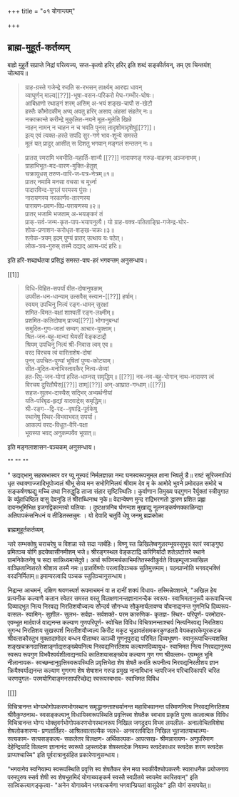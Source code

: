 +++
title = "०१ योगान्त्यम्"

+++
## ब्राह्म-मुहूर्त-कर्तव्यम्

बाह्मे मुहूर्ते सप्राप्ते निद्रां परित्यज्य, सप्त-कृत्वो हरिर् हरिर् इति शब्दं सङ्कीर्तयन्, तम् एव चिन्तयंश् चोत्थाय॥


> ग्राह-ग्रस्ते गजेन्द्रे रुदति स-रभसन् तार्क्ष्यम् आरुह्य धावन्  
व्याघूर्णन् माल्य[[??]]-भूषा-वसन-परिकरो मेघ-गम्भीर-घोषः।  
आबिभ्राणो रथाङ्गं शरम् असिम् अ-भयं शङ्ख-चापौ स-खेटौ  
हस्तैः कौमोदकीम् अप्य् अवतु हरिर् असाव् अंहसां संहतेर् नः॥  
नक्राक्रान्ते करीन्द्रे मुकुलित-नयने मूल-मूलेति खिन्ने  
नाहन् नामन् न चाहन न च भवति पुनस् तादृशोमादृशेषु[[??]]।  
इत्य् एवं त्यक्त-हस्ते सपदि सुर-गणे भाव-शून्ये समस्ते  
मूलं यत् प्रादुर् आसीत् स दिशतु भगवान् मङ्गलं सन्ततन् नः॥

> प्रातस् स्मरामि भवभीति-महार्ति-शान्यै [[??]] 
नारायणङ् गरुड-वाहनम् अञ्जनाभम्।  
ग्राहाभिभूत-मद-वारण-मुक्ति-हेतुश्  
चक्रायुधस् तरुण-वारि-ज-पत्र-नेत्रम्॥१॥  
प्रातर् नमामि मनसा वचसा च मूर्ध्ना  
पादारविन्द-युगलं परमस्य पुंसः।  
नारायणस्य नरकार्णव-तारणस्य  
पारायण-प्रवण-विप्र-परायणस्य॥२॥  
प्रातर् भजामि भजताम् अ-भयङ्करं तं  
प्राक्-सर्व-जन्म-कृत-पाप-भयापनुत्यै।
यो ग्राह-वक्त्र-पतिताङ्घ्रि-गजेन्द्र-घोर-  
शोक-प्रणाशन-करोधृत-शङ्ख-चक्रः॥३॥  
श्लोक-त्रयम् इदम् पुण्यं प्रातर् उत्थाय यः पठेत्।  
लोक-त्रय-गुरुस् तस्मै दद्याद् आत्म-पदं हरिः॥ 

इति हरि-शब्दार्थतया प्रसिद्धं समस्त-पाप-हरं भगवन्तम् अनुसन्धाय।

[[1]]

> विधि-विहित-सपर्यां वीत-दोषानुषङाम्  
उपवीत-धन-धान्याम् उत्सवैस् स्त्यान-[[??]] हर्षाम्।  
स्वयम् उपचिनु नित्यं रङ्ग-धामन् सुरक्षां  
शमित-विमत-वक्षां शाश्वतीं रङ्ग-लक्ष्मीम्॥  
प्रशमित-कलिदोषाम् प्राज्य[[??]] भोगानुबन्धां  
समुदित-गुण-जातां सम्यग् आचार-युक्ताम्।  
श्रित-जन-बहु-मान्यां श्रेयसीं वेङ्कटाद्रौ  
श्रियम् उपचिनु नित्यं श्री-निवास त्वम् एव॥  
वरद विरचय त्वं वारिताशेष-दोषां  
पुनर् उपचित-पुण्यां भूषितां पुण्य-कोट्याम्।  
सीत-मुदित-मनोभिस्तावकैर् नित्य-सेव्यां  
हत-रिपु-जन-योगां हस्ति-धाम्नस् समृद्धिम्॥ [[??]] 
नव-नव-बहु-भोगान् नाथ-नारायण त्वं  
विरचय दुरितौघैस्[[??]] ताम्[[??]] अन्-आघ्रात-गन्धाम्।[[??]]  
सहज-सुलभ-दास्यैस् सद्भिर् अभ्यर्थनीयां  
यति-परिबृढ-हृद्यां यादवाद्रेस् समृद्धिम्॥  
श्री-रङ्ग--द्वि-रद--वृषाद्रि-पूर्वकेषु  
स्थानेषु स्थिर-विभवाभवत् सपर्या।  
आकल्पं वरद-विधूत-वैरि-पक्षा  
भूयस्या भवद् अनुकम्पयैव भूयात्॥ 

इति मङ्गलाशासन-पञ्चकम् अनुसन्धाय।

""
""
""


" उद्यद्भानु सहस्रभास्वर वर प्यू नूस्पदं निर्मलज्ञान्ना नन्द घनस्वरूपनुमल क्षाना भिषर्लु डै॥ राष्टं सूरिजनाधिपं धृत रथाक्गाज्जादिभूपोज्वलं श्रीभू सेव्य मन सभोगिनिलयं श्रीवाम देव मृ के आमोदे भुवने प्रमोदउत समोदे च सङ्कर्षणष्प्रद्यु मच्चि तथा निरुद्धुडि ताजा संहार सृष्टिस्थितिः। कुर्वाणान तिमुख्य पद्गुणन रैर्युक्तां स्त्रीयुगात कॆ र्व्यूहाधिष्ठित वासु देवनुडि तं श्रीराब्धिनाथ नृके॥ वेदान्वेषण मुन्द राद्रिभरणतो द्धारण प्रशित प्रह्ला दावनभूमिभिक्ष इजगद्विकान्तयो यलियाः । दुष्टक्षत्रनिब र्घणन्दश मुखाद्यु नूलनङ्कर्षणक्काळिन्द्या अतिपापकंसनिधनं य तीडितस्तन्नुमः । यो देवादि चतुर्वि धेषु जनमु ब्रह्मकोळा 

ब्राह्ममुहूर्तकर्तव्यम्. 



न्तरे सम्भक्तेषु चराचरेषु च विशन्ना स्ते सदा न्तर्बहिः। विष्णु स्त न्निखिलेष्वणुतरम्भूयस्सुभूय स्तरं स्वाङ्गुष्ठ प्रमितञ्च योगि हृदयेष्वासीनमीशम् भजे॥ श्रीरङ्गस्थल वेङ्कटाद्रि करिगिर्यादौ शतेऽष्टोत्तरे स्थाने ग्रामनिकेतनेषु च सदा सान्निध्यमासेदुषे। अर्चा रूपिणमर्चकाभिमतितस्स्वीकुर्वते विग्रहम्पूजाञ्चाखिल वाञ्छितान्वितरते श्रीशाय तस्मै नमः॥ प्रातर्विष्णोः परत्वादिपञ्चक सुतिमुत्तमाम्। पठन्प्राप्नोति भगवद्भक्तिं वरदनिर्मिताम्॥ इमाम्परत्वादि पञ्चक स्तुतिञ्चानुसन्धाय। 

निद्रान्त आचमनं, दक्षिण श्रवणस्पर्श रूपमाचमनं वा त दानीं शक्यं विधाय- तस्मिन्नेवशयने, "अखिल हेय प्रत्यनीक कल्याणै कतान स्वेतर समस्त वस्तु विलक्षणानन्तज्ञानानन्दैक स्वरूप- स्वाभिमतानुरूपै करूपाचिन्त्य दिव्याद्भुत नित्य निरवद्य निरतिशयौज्वल्य सौन्दर्य सौगन्ध्य सौकुमार्यलावण्य यौवनाद्यनन्त गुणनिधि दिव्यरूप- वत्सल- स्वामिन्- सुशील- सुलभ- सर्वज्ञ- सर्वशक्ते- परम कारुणिक- कृतज्ञ- स्थिर- परिपूर्ण- परमोदार- एवम्भूत मार्दवार्ज वाद्यनन्त कल्याण गुणपरिपूर्ण- स्वोचित विविध विचित्रानन्ताश्चर्य नित्यनिरवद्य निरतिशय सुगन्ध निरतिशय सुखस्पर्श निरतीशयौज्वल्य किरीट मकुट चूडावतंसमकरकुण्डलग्रै वेयकहारकेयूरकटक श्रीवत्सकौस्तुभ मुक्तादामोदर बन्धन पीताम्बर काञ्ची गुणनूपुराद्य 
परिमित दिव्यभूषण- स्वानुरूपाचिन्त्यशक्ति शङ्खचक्रगदासिशार्ङ्गाद्यसङ्ख्येयनित्य निरवद्यनिरतिशय कल्याणदिव्यायुध- स्वाभिमत नित्य निरवद्यानुरूप स्वरूप रूपगुण विभवैश्वर्यशीलाद्यनवधि कातिशयासङ्ख्येय कल्याण गुण गण श्रीवल्लभ- एवम्भूत भूमि नीलानायक- स्वच्छन्दानुवृत्तिस्वरूपस्थिति प्रवृत्तिभेदा शेष शेषतै करति रूपनीत्य निरवद्यनिरतीशय ज्ञान क्रियैश्वर्याद्यनन्त कल्याण गुणगण शेष शेषाशन गरुड प्रमुख नानाविधान न्तपरिजन परिचारिकापरि चरित चरणयुगल- परमयोगिवाङ्मनसापरिच्छेद्य स्वरूपस्वभाव- स्वाभिमत विविध 

[[]]

विचित्रानन्त भोग्यभोगोपकरणभोगस्थान समृद्धानन्ताश्चर्यानन्त महाविभवानन्त परिमाणनित्य निरवद्यनिरतिशय श्रीवैकुण्ठनाथ- स्वसङ्कल्पानु विधायिस्वरूपस्थिति प्रवृत्तिस्व शेषतैक स्वभाव 
प्रकृति पुरुष कालात्मक विविध विचित्रानन्त भोग्य भोक्तृवर्गभोगोपकरणभोगस्थानरूप निखिल जगदुदय विभव लयलील- अनालोचितविशेषा शेषलोकशरण्य- प्रणतार्तिहर- आश्रितवात्सल्यैक जलधे- अनवरतविदित निखिल भूतजातयाथात्म्य- सत्यकाम- सत्यसङ्कल्प- सकलेतर विलक्षण- अर्थिकल्पक- आपत्सख- श्रीमन्नारायण- अणुपरिमाण देहेन्द्रियादि विलक्षण ज्ञानानंद स्वरूपो ऽहस्त्वदेक शेषस्त्वदेक नियाम्य स्त्वदेकाधार स्त्वदेक शरण स्त्वदेक प्राप्यश्चास्मि" इति पूर्वरात्रानुसंहित प्रकारेणानुसन्धाय। 

“भगवानेव स्वनियाम्य स्वरूपस्थिति प्रवृत्ति स्व शेषतैकर सेन मया स्वकीयैश्चोपकरणैः स्वाराधनैक प्रयोजनाय परमपुरुष स्सर्व शेषी स्व शेषभूतमिदं योगाख्यङ्कर्म स्वस्तै स्वप्रीतये स्वयमेव कारितवान्" इति सात्विकत्यागङ्कृत्वा- "अनेन योगाख्येन भगवत्कर्मणा भगवान्प्रियतां वासुदेवः" इति योगं समापयेत्॥ 
